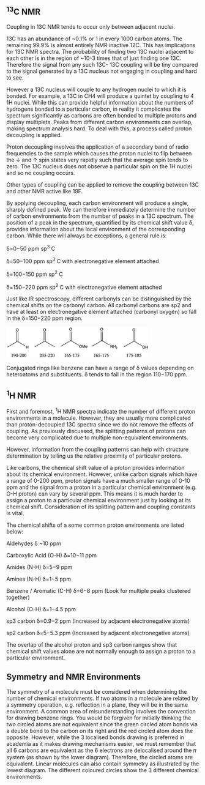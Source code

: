 ## <sup>13</sup>C NMR

Coupling in 13C NMR tends to occur only between adjacent nuclei. 

13C has an abundance of ~0.1% or 1 in every 1000 carbon atoms. The remaining 99.9% is almost entirely NMR inactive 12C. This has implications for 13C NMR spectra. The probability of finding two 13C nuclei adjacent to each other is in the region of ~10-3 times that of just finding one 13C. Therefore the signal from any such 13C- 13C coupling will be tiny compared to the signal generated by a 13C nucleus not engaging in coupling and hard to see. 

However a 13C nucleus will couple to any hydrogen nuclei to which it is bonded. For example, a 13C in CH4 will produce a quintet by coupling to 4 1H nuclei. While this can provide helpful information about the numbers of hydrogens bonded to a particular carbon, in reality it complicates the spectrum significantly as carbons are often bonded to multiple protons and display multiplets. Peaks from different carbon environments can overlap, making spectrum analysis hard. To deal with this, a process called proton decoupling is applied. 


Proton decoupling involves the application of a secondary band of radio frequencies to the sample which causes the proton nuclei to flip between the ↓ and ↑ spin states very rapidly such that the average spin tends to zero. The 13C nucleus does not observe a particular spin on the 1H nuclei and so no coupling occurs. 

Other types of coupling can be applied to remove the coupling between 13C and other NMR active like 19F. 

By applying decoupling, each carbon environment will produce a single, sharply defined peak. We can therefore immediately determine the number of carbon environments from the number of peaks in a 13C spectrum. The position of a peak in the spectrum, quantified by its chemical shift value δ, provides information about the local environment of the corresponding carbon. While there will always be exceptions, a general rule is:

 δ=0−50 ppm  sp<sup>3</sup>  C	 
 
 δ=50−100 ppm  sp<sup>3</sup>   C with electronegative element attached
 
 δ=100−150 ppm  sp<sup>2</sup>   C	
 
 δ=150−220 ppm  sp<sup>2</sup>  C with electronegative element attached
 
Just like IR spectroscopy, different carbonyls can be distinguished by the chemical shifts on the carbonyl carbon. All carbonyl carbons are sp2 and have at least on electronegative element attached (carbonyl oxygen) so fall in the δ=150−220 ppm region. 

![alt text](./figures/carbonyl_nmr.png)

Conjugated rings like benzene can have a range of δ values depending on heteroatoms and substituents. δ tends to fall in the region 110−170 ppm. 
 

## <sup>1</sup>H NMR

First and foremost, <sup>1</sup>H NMR spectra indicate the number of different proton environments in a molecule. However, they are usually more complicated than proton-decoupled 13C spectra since we do not remove the effects of coupling. As previously discussed, the splitting patterns of protons can become very complicated due to multiple non-equivalent environments. 

However, information from the coupling patterns can help with structure determination by telling us the relative proximity of particular protons. 

Like carbons, the chemical shift value of a proton provides information about its chemical environment. However, unlike carbon signals which have a range of 0-200 ppm, proton signals have a much smaller range of 0-10 ppm and the signal from a proton in a particular chemical environment (e.g. O-H proton) can vary by several ppm. This means it is much harder to assign a proton to a particular chemical environment just by looking at its chemical shift. Consideration of its splitting pattern and coupling constants is vital. 


The chemical shifts of a some common proton environments are listed below:

Aldehydes 		δ ~10 ppm

Carboxylic Acid (O-H)	δ=10−11 ppm

Amides (N-H) 		δ=5−9 ppm

Amines (N-H) 	 	δ=1−5 ppm

Benzene / Aromatic (C-H)	δ=6−8 ppm (Look for multiple peaks clustered together)

Alcohol (O-H)		δ=1−4.5 ppm

sp3 carbon 		δ=0.9−2 ppm (Increased by adjacent electronegative atoms)

sp2 carbon 		δ=5−5.3 ppm (Increased by adjacent electronegative atoms)

The overlap of the alcohol proton and sp3 carbon ranges show that chemical shift values alone are not normally enough to assign a proton to a particular environment.

## Symmetry and NMR Environments

The symmetry of a molecule must be considered when determining the number of chemical environments. If two atoms in a molecule are related by a symmetry operation, e.g. reflection in a plane, they will be in the same environment. 
A common area of misunderstanding involves the convention for drawing benzene rings. You would be forgiven for initially thinking the two circled atoms are not equivalent since the green circled atom bonds via a double bond to the carbon on its right and the red circled atom does the opposite. However, while the 3 localised bonds drawing is preferred in academia as it makes drawing mechanisms easier, we must remember that all 6 carbons are equivalent as the 6 electrons are delocalised around the 𝜋 system (as shown by the lower diagram). Therefore, the circled atoms are equivalent. 
Linear molecules can also contain symmetry as illustrated by the lowest diagram. The different coloured circles show the 3 different chemical environments.

